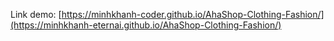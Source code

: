 
Link demo: [https://minhkhanh-coder.github.io/AhaShop-Clothing-Fashion/](https://minhkhanh-eternai.github.io/AhaShop-Clothing-Fashion/)
